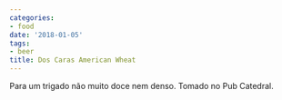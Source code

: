 ```yaml
---
categories:
- food
date: '2018-01-05'
tags:
- beer
title: Dos Caras American Wheat
---
```


Para um trigado não muito doce nem denso. Tomado no Pub Catedral.